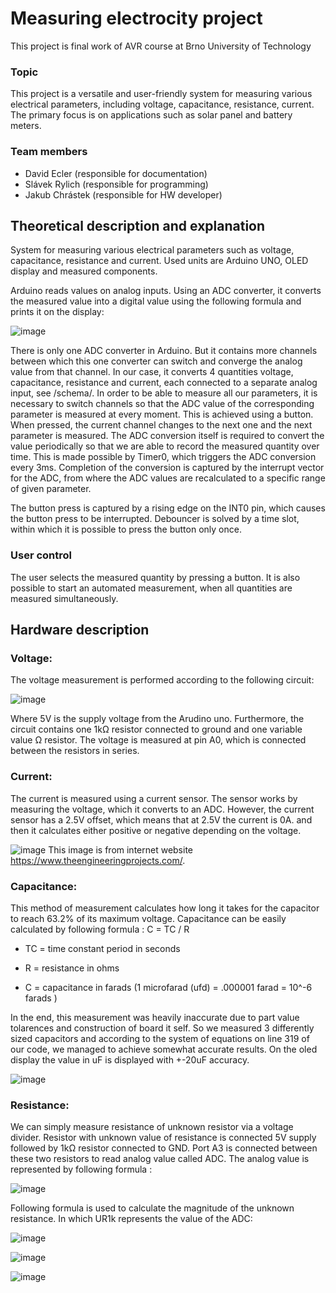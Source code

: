 #  Measuring electrocity project
This project is final work of AVR course at Brno University of Technology

### Topic
This project is a versatile and user-friendly system for measuring various electrical parameters, including voltage, capacitance, resistance, current. The primary focus is on applications such as solar panel and battery meters.

### Team members

* David Ecler (responsible for documentation)
* Slávek Rylich (responsible for programming)
* Jakub Chrástek (responsible for HW developer)

## Theoretical description and explanation

System for measuring various electrical parameters such as voltage, capacitance, resistance and current.
Used units are Arduino UNO, OLED display and measured components.

Arduino reads values on analog inputs. Using an ADC converter, it converts the measured value into a digital value using the following formula and prints it on the display:

![image](images/eq_adc_floor.png)

There is only one ADC converter in Arduino. But it contains more channels between which this one converter can switch and converge the analog value from that channel.
In our case, it converts 4 quantities voltage, capacitance, resistance and current, each connected to a separate analog input, see /schema/.
In order to be able to measure all our parameters, it is necessary to switch channels so that the ADC value of the corresponding parameter is measured at every moment. This is achieved using a button. When pressed, the current channel changes to the next one and the next parameter is measured.
The ADC conversion itself is required to convert the value periodically so that we are able to record the measured quantity over time. This is made possible by Timer0, which triggers the ADC conversion every 3ms.
Completion of the conversion is captured by the interrupt vector for the ADC, from where the ADC values are recalculated to a specific range of given parameter.

The button press is captured by a rising edge on the INT0 pin, which causes the button press to be interrupted. Debouncer is solved by a time slot, within which it is possible to press the button only once.

### User control
The user selects the measured quantity by pressing a button. It is also possible to start an automated measurement, when all quantities are measured simultaneously.


## Hardware description

### Voltage:
The voltage measurement is performed 
according to the following circuit:

![image](images/voltage_measurement.png)

Where 5V is the supply voltage from the Arudino uno. Furthermore, the circuit contains one 1kΩ 
resistor connected to ground and one variable value Ω resistor. The voltage is measured at pin A0, 
which is connected between the resistors in series.

### Current:
The current is measured using a current sensor. The sensor works by measuring the voltage, which it 
converts to an ADC. However, the current sensor has a 2.5V offset, which means that at 2.5V the 
current is 0A. and then it calculates either positive or negative depending on the voltage.

![image](images/current_measurement.png)
This image is from internet website https://www.theengineeringprojects.com/.

### Capacitance:
This method of measurement calculates how long it takes for the capacitor to reach 63.2% of its maximum voltage. Capacitance can be easily calculated by following formula :
C = TC / R
      
 *    TC = time constant period in seconds

 *    R = resistance in ohms

 *    C = capacitance in farads (1 microfarad (ufd) = .000001 farad = 10^-6 farads )


In the end, this measurement was heavily inaccurate due to part value tolarences and construction of board it self. So we measured 3 differently sized capacitors and according to the system of equations on line 319 of our code, we managed to achieve somewhat accurate results. On the oled display the value in uF is displayed with +-20uF accuracy.

![image](images/capacitance_measurement.png)

### Resistance:
We can simply measure resistance of unknown resistor via a voltage divider. Resistor with unknown value of resistance is connected 5V supply followed by 1kΩ resistor connected to GND. Port A3 is connected between these two resistors to read analog value called ADC. The analog value is represented by following formula :

![image](images/resistance_measurement.png)

Following formula is used to calculate the magnitude of the unknown resistance. In which UR1k represents the value of
the ADC:

![image](images/resistance_Rx_measurement.png)

![image](documentation/one_state.PNG)

![image](documentation/state_diagram.PNG)
